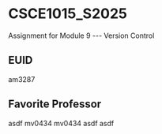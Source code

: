 # CSCE1015_S2025

Assignment for Module 9 --- Version Control

## EUID
am3287
## Favorite Professor
asdf
mv0434
mv0434
asdf
asdf
